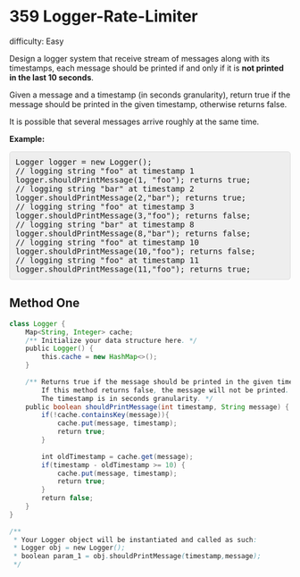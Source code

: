 # 359 Logger-Rate-Limiter

difficulty: Easy

<style>
        section pre{
          background-color: #eee;
          border: 1px solid #ddd;
          padding:10px;
          border-radius: 5px;
        }
      </style>
<section>
<div><p>Design a logger system that receive stream of messages along with its timestamps, each message should be printed if and only if it is <b>not printed in the last 10 seconds</b>.</p>
<p>Given a message and a timestamp (in seconds granularity), return true if the message should be printed in the given timestamp, otherwise returns false.</p>
<p>It is possible that several messages arrive roughly at the same time.</p>
<p><b>Example:</b></p>
<pre>Logger logger = new Logger();
// logging string "foo" at timestamp 1
logger.shouldPrintMessage(1, "foo"); returns true; 
// logging string "bar" at timestamp 2
logger.shouldPrintMessage(2,"bar"); returns true;
// logging string "foo" at timestamp 3
logger.shouldPrintMessage(3,"foo"); returns false;
// logging string "bar" at timestamp 8
logger.shouldPrintMessage(8,"bar"); returns false;
// logging string "foo" at timestamp 10
logger.shouldPrintMessage(10,"foo"); returns false;
// logging string "foo" at timestamp 11
logger.shouldPrintMessage(11,"foo"); returns true;
</pre></div></section>
 
 ## Method One 
 
``` Java
class Logger {
    Map<String, Integer> cache;
    /** Initialize your data structure here. */
    public Logger() {
        this.cache = new HashMap<>();
    }
    
    /** Returns true if the message should be printed in the given timestamp, otherwise returns false.
        If this method returns false, the message will not be printed.
        The timestamp is in seconds granularity. */
    public boolean shouldPrintMessage(int timestamp, String message) {
        if(!cache.containsKey(message)){
            cache.put(message, timestamp);
            return true;
        }
        
        int oldTimestamp = cache.get(message);
        if(timestamp - oldTimestamp >= 10) {
            cache.put(message, timestamp);
            return true;
        }
        return false;
    }
}
​
/**
 * Your Logger object will be instantiated and called as such:
 * Logger obj = new Logger();
 * boolean param_1 = obj.shouldPrintMessage(timestamp,message);
 */
​
```
